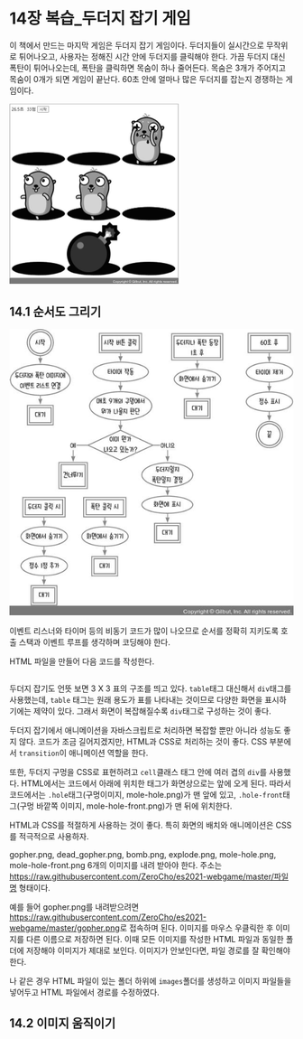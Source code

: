 # 14장 복습_두더지 잡기 게임

이 책에서 만드는 마지막 게임은 두더지 잡기 게임이다. 두더지들이 실시간으로 무작위로 튀어나오고, 사용자는 정해진 시간 안에 두더지를 클릭해야 한다. 가끔 두더지 대신 폭탄이 튀어나오는데, 폭탄을 클릭하면 목숨이 하나 줄어든다.
목숨은 3개가 주어지고 목숨이 0개가 되면 게임이 끝난다. 60초 안에 얼마나 많은 두더지를 잡는지 경쟁하는 게임이다.

<img src='./images/14-1.jpg' alt='그림 14-1 두더지 잡기 게임' width='300px'/>

## 14.1 순서도 그리기

<img src='./images/14-2.jpg' alt='그림 14-2 순서도' width='600px'/>

이벤트 리스너와 타이머 등의 비동기 코드가 많이 나오므로 순서를 정확히 지키도록 호출 스택과 이벤트 루프를 생각하며 코딩해야 한다.

HTML 파일을 만들어 다음 코드를 작성한다.

```html
```

두더지 잡기도 언뜻 보면 3 X 3 표의 구조를 띄고 있다. `table`태그 대신해서 `div`태그를 사용했는데, `table` 태그는 원래 용도가 표를 나타내는 것이므로 다양한 화면을 표시하기에는 제약이 있다. 그래서 화면이 복잡해질수록 `div`태그로 구성하는 것이 좋다.

두더지 잡기에서 애니메이션을 자바스크립트로 처리하면 복잡할 뿐만 아니라 성능도 좋지 않다. 코드가 조금 길어지겠지만, HTML과 CSS로 처리하는 것이 좋다. CSS 부분에서 `transition`이 애니메이션 역할을 한다.

또한, 두더지 구멍을 CSS로 표현하려고 `cell`클래스 태그 안에 여러 겹의 `div`를 사용했다. HTML에서는 코드에서 아래에 위치한 태그가 화면상으로는 앞에 오게 된다. 따라서 코드에서는 `.hole`태그(구멍이미지, mole-hole.png)가 맨 앞에 있고, `.hole-front`태그(구멍 바깥쪽 이미지, mole-hole-front.png)가 맨 뒤에 위치한다.

HTML과 CSS를 적절하게 사용하는 것이 좋다. 특히 화면의 배치와 애니메이션은 CSS를 적극적으로 사용하자.

gopher.png, dead_gopher.png, bomb.png, explode.png, mole-hole.png, mole-hole-front.png
6개의 이미지를 내려 받아야 한다. 주소는 <https://raw.githubusercontent.com/ZeroCho/es2021-webgame/master/파일명> 형태이다.

예를 들어 gopher.png를 내려받으려면 <https://raw.githubusercontent.com/ZeroCho/es2021-webgame/master/gopher.png>로 접속하며 된다. 이미지를 마우스 우클릭한 후 이미지를 다른 이름으로 저장하면 된다. 이때 모든 이미지를 작성한 HTML 파일과 동일한 폴더에 저장해야 이미지가 제대로 보인다. 이미지가 안보인다면, 파일 경로를 잘 확인해야 한다.

나 같은 경우 HTML 파일이 있는 폴더 하위에 `images`폴더를 생성하고 이미지 파일들을 넣어두고 HTML 파일에서 경로를 수정하였다.

## 14.2 이미지 움직이기
